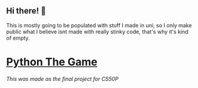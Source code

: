 ## Hi there! 👋

This is mostly going to be populated with stuff I made in uni, so I only make public what I believe isnt made with really stinky code, that's why it's kind of empty.

# [Python The Game](https://github.com/giovanisims/Python-The-Game)

###### This was made as the final project for CS50P


<!--

Here are some ideas to get you started:

- 🔭 I’m currently working on ...
- 🌱 I’m currently learning ...
- 👯 I’m looking to collaborate on ...
- 🤔 I’m looking for help with ...
- 💬 Ask me about ...
- 📫 How to reach me: ...
- 😄 Pronouns: ...
- ⚡ Fun fact: ...
-->
